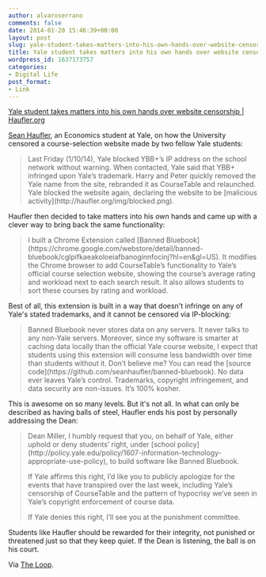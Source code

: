 ```yaml
---
author: alvaroserrano
comments: false
date: 2014-01-20 15:46:39+00:00
layout: post
slug: yale-student-takes-matters-into-his-own-hands-over-website-censorship
title: Yale student takes matters into his own hands over website censorship
wordpress_id: 1637173757
categories:
- Digital Life
post_format:
- Link
---
```


[Yale student takes matters into his own hands over website censorship | Haufler.org](http://haufler.org/2014/01/19/i-hope-i-dont-get-kicked-out-of-yale-for-this/)

[Sean Haufler](http://haufler.org), an Economics student at Yale, on how the University censored a course-selection website made by two fellow Yale students:



<blockquote>Last Friday (1/10/14), Yale blocked YBB+’s IP address on the school network without warning. When contacted, Yale said that YBB+ infringed upon Yale’s trademark. Harry and Peter quickly removed the Yale name from the site, rebranded it as CourseTable and relaunched. Yale blocked the website again, declaring the website to be [malicious activity](http://haufler.org/img/blocked.png).</blockquote>



Haufler then decided to take matters into his own hands and came up with a clever way to bring back the same functionality:



<blockquote>I built a Chrome Extension called [Banned Bluebook](https://chrome.google.com/webstore/detail/banned-bluebook/cglpifkaeakoloeiafbanoginnfocinj?hl=en&gl=US). It modifies the Chrome browser to add CourseTable’s functionality to Yale’s official course selection website, showing the course’s average rating and workload next to each search result. It also allows students to sort these courses by rating and workload.</blockquote>



Best of all, this extension is built in a way that doesn't infringe on any of Yale's stated trademarks, and it cannot be censored via IP-blocking:



<blockquote>Banned Bluebook never stores data on any servers. It never talks to any non-Yale servers. Moreover, since my software is smarter at caching data locally than the official Yale course website, I expect that students using this extension will consume less bandwidth over time than students without it. Don’t believe me? You can read the [source code](https://github.com/seanhaufler/banned-bluebook). No data ever leaves Yale’s control. Trademarks, copyright infringement, and data security are non-issues. It’s 100% kosher.</blockquote>



This is awesome on so many levels. But it's not all. In what can only be described as having balls of steel, Haufler ends his post by personally addressing the Dean:



<blockquote>Dean Miller, I humbly request that you, on behalf of Yale, either uphold or deny students’ right, under [school policy](http://policy.yale.edu/policy/1607-information-technology-appropriate-use-policy), to build software like Banned Bluebook.

If Yale affirms this right, I’d like you to publicly apologize for the events that have transpired over the last week, including Yale’s censorship of CourseTable and the pattern of hypocrisy we’ve seen in Yale’s copyright enforcement of course data.

If Yale denies this right, I’ll see you at the punishment committee.</blockquote>



Students like Haufler should be rewarded for their integrity, not punished or threatened just so that they keep quiet. If the Dean is listening, the ball is on his court.

Via [The Loop](http://www.loopinsight.com/2014/01/20/bold-move-to-counter-yales-blocking-of-a-student-course-selection-web-site/).
